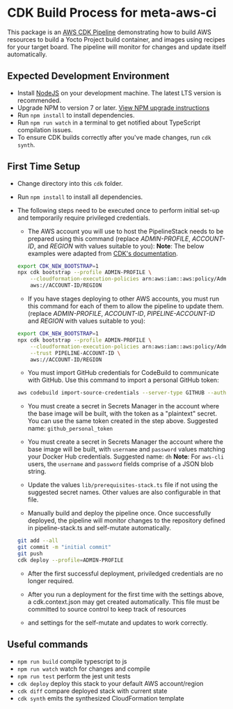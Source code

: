 # CDK Build Process for meta-aws-ci

This package is an [AWS CDK Pipeline](https://docs.aws.amazon.com/cdk/latest/guide/cdk_pipeline.html) demonstrating how to build AWS resources to build a Yocto Project build container, and images using
recipes for your target board. The pipeline will monitor for changes and update itself automatically.

## Expected Development Environment

* Install [NodeJS](https://nodejs.org) on your development machine. The latest LTS version is recommended.
* Upgrade NPM to version 7 or later. [View NPM upgrade instructions](https://docs.npmjs.com/try-the-latest-stable-version-of-npm)
* Run `npm install` to install dependencies.
* Run `npm run watch` in a terminal to get notified about
  TypeScript compilation issues.
* To ensure CDK builds correctly after you've made changes,
  run `cdk synth`.

## First Time Setup
* Change directory into this `cdk` folder.

* Run `npm install` to install all dependencies.

* The following steps need to be executed once to perform initial set-up and temporarily require privileged credentials.

    * The AWS account you will use to host the PipelineStack needs to be prepared using this command 
    (replace _ADMIN-PROFILE_, _ACCOUNT-ID_, and _REGION_ with values suitable to you):
    __Note__: The below examples were adapted from [CDK's documentation](https://docs.aws.amazon.com/cdk/api/latest/docs/pipelines-readme.html#cdk-environment-bootstrapping).

    ```bash
    export CDK_NEW_BOOTSTRAP=1 
    npx cdk bootstrap --profile ADMIN-PROFILE \
        --cloudformation-execution-policies arn:aws:iam::aws:policy/AdministratorAccess \
        aws://ACCOUNT-ID/REGION
    ```
    * If you have stages deploying to other AWS accounts, you must run this command for each of them to allow the pipeline to update them.
    (replace _ADMIN-PROFILE_, _ACCOUNT-ID_, _PIPELINE-ACCOUNT-ID_ and _REGION_ with values suitable to you):
    ```bash
    export CDK_NEW_BOOTSTRAP=1 
    npx cdk bootstrap --profile ADMIN-PROFILE \
        --cloudformation-execution-policies arn:aws:iam::aws:policy/AdministratorAccess \
        --trust PIPELINE-ACCOUNT-ID \
        aws://ACCOUNT-ID/REGION
    ```

    * You must import GitHub credentials for CodeBuild to communicate with GitHub. Use this command to import a personal GitHub token:
    ```bash
    aws codebuild import-source-credentials --server-type GITHUB --auth-type PERSONAL_ACCESS_TOKEN --token <token_value>
    ```

    * You must create a secret in Secrets Manager in the account where the base 
      image will be built, with the token as a "plaintext" secret. You can use the
      same token created in the step above. Suggested name: `github_personal_token`
      
    * You must create a secret in Secrets Manager the account where the base image will be built,
      with `username` and `password` values matching your Docker Hub credentials. Suggested name: `dh`
    __Note__: For `aws-cli` users, the `username` and `password` fields comprise of a JSON blob string.

    * Update the values `lib/prerequisites-stack.ts` file if not using the suggested secret names. 
      Other values are also configurable in that file. 


    * Manually build and deploy the pipeline once. Once successfully deployed, the pipeline will monitor changes to the repository defined 
    in pipeline-stack.ts and self-mutate automatically.
    ```bash
    git add --all
    git commit -m "initial commit"
    git push
    cdk deploy --profile=ADMIN-PROFILE
    ```

    * After the first successful deployment, priviledged credentials are no longer required.

    * After you run a deployment for the first time with the settings above, a cdk.context.json may get created automatically. This file must be committed to source control to keep track of resources
    * and settings for the self-mutate and updates to work correctly.

## Useful commands

 * `npm run build`   compile typescript to js
 * `npm run watch`   watch for changes and compile
 * `npm run test`    perform the jest unit tests
 * `cdk deploy`      deploy this stack to your default AWS account/region
 * `cdk diff`        compare deployed stack with current state
 * `cdk synth`       emits the synthesized CloudFormation template
